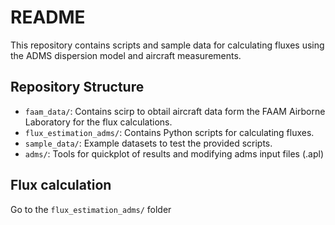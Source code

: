 # README
This repository contains scripts and sample data for calculating fluxes using the ADMS dispersion model and aircraft measurements.


## Repository Structure

- `faam_data/`: Contains scirp to obtail aircraft data  form the FAAM Airborne Laboratory for the flux calculations.
- `flux_estimation_adms/`: Contains Python scripts for calculating fluxes.
- `sample_data/`: Example datasets to test the provided scripts.
- `adms/`: Tools for quickplot of results and modifying adms input files (.apl)

## Flux calculation 
Go to the `flux_estimation_adms/` folder

